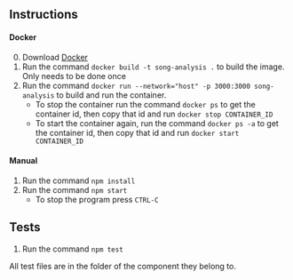 ## Instructions
#### Docker
0. Download [Docker](https://docs.docker.com/get-docker/)
1. Run the command ```docker build -t song-analysis .``` to build the image. Only needs to be done once
2. Run the command ```docker run --network="host" -p 3000:3000 song-analysis``` to build and run the container.
    - To stop the container run the command ```docker ps``` to get the container id, then copy that id and run ```docker stop CONTAINER_ID```
    - To start the container again, run the command ```docker ps -a``` to get the container id, then copy that id and run ```docker start CONTAINER_ID```

#### Manual
1. Run the command ```npm install```
2. Run the command ```npm start```
    - To stop the program press ```CTRL-C```

## Tests
1. Run the command ```npm test```

All test files are in the folder of the component they belong to.

